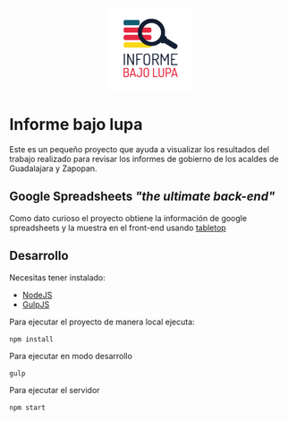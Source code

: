 
<div style="text-align:center"><img width="150" src="src/img/logo.png" /></div>

# Informe bajo lupa

Este es un pequeño proyecto que ayuda a visualizar los resultados del trabajo realizado para revisar los informes de gobierno de los acaldes de Guadalajara y Zapopan.

## Google Spreadsheets *"the ultimate back-end"*

Como dato curioso el proyecto obtiene la información de google spreadsheets y la muestra en el front-end usando [tabletop](https://github.com/jsoma/tabletop)



## Desarrollo

Necesitas tener instalado:

* [NodeJS](https://nodejs.org/en/)
* [GulpJS](http://gulpjs.com/)


Para ejecutar el proyecto de manera local ejecuta:
```
npm install
```
Para ejecutar en modo desarrollo
```
gulp
```
Para ejecutar el servidor
```
npm start
```

